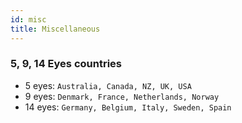 ```yaml
---
id: misc
title: Miscellaneous
---
```


### 5, 9, 14 Eyes countries

- 5 eyes: `Australia, Canada, NZ, UK, USA`
- 9 eyes: `Denmark, France, Netherlands, Norway`
- 14 eyes: `Germany, Belgium, Italy, Sweden, Spain`
